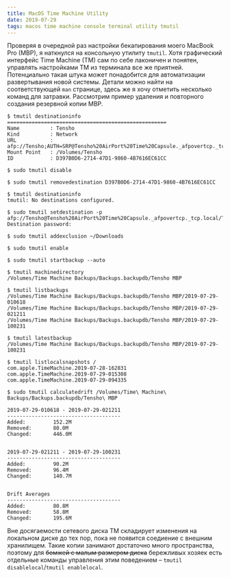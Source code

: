 ```yaml
---
title: MacOS Time Machine Utility
date: 2019-07-29
tags: macos time machine console terminal utility tmutil
---
```


Проверяя в очередной раз настройки бекапирования моего MacBook Pro (MBP), я наткнулся на консольную утилиту `tmutil`. Хотя графический интерфейс Time Machine (TM) сам по себе лаконичен и понятен, управлять настройками TM из терминала все же приятней. Потенциально такая штука может понадобится для автоматизации развертывания новой системы. Детали можно найти на соответствующей `man` странице, здесь же я хочу отметить несколько команд для затравки. Рассмотрим пример удаления и повторного создания резервной копии MBP.

```
$ tmutil destinationinfo
====================================================
Name          : Tensho
Kind          : Network
URL           : afp://Tensho;AUTH=SRP@Tensho%20AirPort%20Time%20Capsule._afpovertcp._tcp.local./Tensho
Mount Point   : /Volumes/Tensho
ID            : D397B0D6-2714-47D1-9860-4B7616EC61CC
```
```
$ sudo tmutil disable
``` 
```
$ sudo tmutil removedestination D397B0D6-2714-47D1-9860-4B7616EC61CC
```
```
$ tmutil destinationinfo
tmutil: No destinations configured.
```
```
$ sudo tmutil setdestination -p afp://Tensho@Tensho%20AirPort%20Time%20Capsule._afpovertcp._tcp.local/Tensho
Destination password:
```
```
$ sudo tmutil addexclusion ~/Downloads
```
```
$ sudo tmutil enable
```
``` 
$ sudo tmutil startbackup --auto
```
```
$ tmutil machinedirectory
/Volumes/Time Machine Backups/Backups.backupdb/Tensho MBP
```
```
$ tmutil listbackups
/Volumes/Time Machine Backups/Backups.backupdb/Tensho MBP/2019-07-29-010618
/Volumes/Time Machine Backups/Backups.backupdb/Tensho MBP/2019-07-29-021211
/Volumes/Time Machine Backups/Backups.backupdb/Tensho MBP/2019-07-29-100231
```
```
$ tmutil latestbackup
/Volumes/Time Machine Backups/Backups.backupdb/Tensho MBP/2019-07-29-100231
```
```
$ tmutil listlocalsnapshots /
com.apple.TimeMachine.2019-07-28-162831
com.apple.TimeMachine.2019-07-29-015308
com.apple.TimeMachine.2019-07-29-094335
```
``` 
$ sudo tmutil calculatedrift /Volumes/Time\ Machine\ Backups/Backups.backupdb/Tensho\ MBP

2019-07-29-010618 - 2019-07-29-021211
-------------------------------------
Added:         152.2M
Removed:       80.0M
Changed:       446.0M


2019-07-29-021211 - 2019-07-29-100231
-------------------------------------
Added:         90.2M
Removed:       96.4M
Changed:       140.7M


Drift Averages
-------------------------------------
Added:         80.8M
Removed:       58.8M
Changed:       195.6M
```

Вне досягаемости сетевого диска TM складирует изменения на локальном диске до тех пор, пока не появится соедиение с внешним хранилищем. Такие копии занимают достаточно много пространства, поэтому для ~~бомжей с малым размером диска~~ бережливых хозяек есть отдельные команды управления этим поведением – `tmutil disablelocal`/`tmutil enablelocal`.
